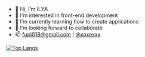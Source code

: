 - 👋 Hi, I’m ILYA
- 👀 I'm interested in front-end development
- 🌱 I’m currently learning how to create applications
- 💞️ I’m looking forward to collaborate
- 📫 fupi018@gmail.com | [@xoxexxx](https://t.me/xoxexxx)



[![Top Langs](https://github-readme-stats.vercel.app/api/top-langs/?username=xoxexxx&layout=compact)](https://github.com/anuraghazra/github-readme-stats)



<!---
xoxexxx/xoxexxx is a ✨ special ✨ repository because its `README.md` (this file) appears on your GitHub profile.
You can click the Preview link to take a look at your changes.
--->
